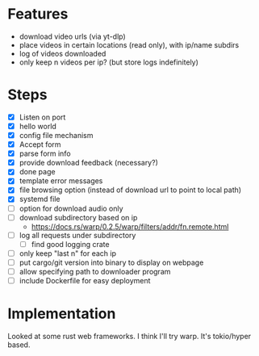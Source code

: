 # Features

* download video urls (via yt-dlp)
* place videos in certain locations (read only), with ip/name subdirs
* log of videos downloaded
* only keep n videos per ip? (but store logs indefinitely)

# Steps

* [x] Listen on port
* [x] hello world
* [x] config file mechanism
* [x] Accept form
* [x] parse form info
* [x] provide download feedback (necessary?)
* [x] done page
* [x] template error messages
* [x] file browsing option (instead of download url to point to local
      path)
* [x] systemd file
* [ ] option for download audio only
* [ ] download subdirectory based on ip
  * https://docs.rs/warp/0.2.5/warp/filters/addr/fn.remote.html
* [ ] log all requests under subdirectory
  * [ ] find good logging crate
* [ ] only keep "last n" for each ip
* [ ] put cargo/git version into binary to display on webpage
* [ ] allow specifying path to downloader program
* [ ] include Dockerfile for easy deployment

# Implementation

Looked at some rust web frameworks.  I think I'll try warp.  It's
tokio/hyper based.


